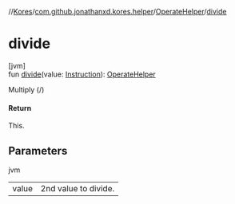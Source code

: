//[Kores](../../../index.md)/[com.github.jonathanxd.kores.helper](../index.md)/[OperateHelper](index.md)/[divide](divide.md)

# divide

[jvm]\
fun [divide](divide.md)(value: [Instruction](../../com.github.jonathanxd.kores/-instruction/index.md)): [OperateHelper](index.md)

Multiply (/)

#### Return

This.

## Parameters

jvm

| | |
|---|---|
| value | 2nd value to divide. |
